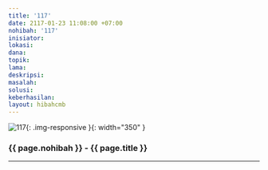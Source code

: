 ```yaml
---
title: '117'
date: 2117-01-23 11:08:00 +07:00
nohibah: '117'
inisiator:
lokasi:
dana:
topik:
lama:
deskripsi:
masalah:
solusi:
keberhasilan:
layout: hibahcmb
---
```


![117](/static/img/hibahcmb/117.png){: .img-responsive }{: width="350" }

### {{ page.nohibah }} - {{ page.title }}

---
